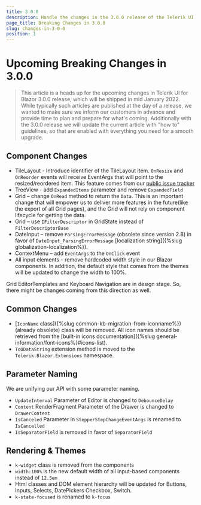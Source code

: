 ```yaml
---
title: 3.0.0
description: Handle the changes in the 3.0.0 release of the Telerik UI for Blazor components.
page_title: Breaking Changes in 3.0.0
slug: changes-in-3-0-0
position: 1
---
```


# Upcoming Breaking Changes in 3.0.0

> This article is a heads up for the upcoming changes in Telerik UI for Blazor 3.0.0 release, which will be shipped in mid January 2022. While typically such articles are published at the day of a release, we wanted to make sure we inform our customers in advance and provide time to plan and prepare for what's coming. Additionally with the 3.0.0 release we will update the current article with "how to" guidelines, so that are enabled with everything you need for a smooth upgrade.

## Component Changes

- TileLayout - Introduce identifier of the TileLayout item. `OnResize` and `OnReorder` events will receive EventArgs that will point to the resized/reordered item. This feature comes from our [public issue tracker](https://feedback.telerik.com/blazor/1489011)
- TreeView - add `ExpandedItems` parameter and remove `ExpandedField`
- Grid – change `OnRead` method to return the `Data`. This is an important change that will empower us to deliver more features in the future(like the export of all Grid pages), and the Grid will not rely on component lifecycle for getting the data.
- Grid – use `IFilterDescriptor` in GridState instead of `FilterDescriptorBase`
- DateInput – remove `ParsingErrorMessage` (obsolete since version 2.8) in favor of `DateInput_ParsingErrorMessage` [localization string]({%slug globalization-localization%}).
- ContextMenu – add `EventArgs` to the `OnClick` event
- All input elements – remove hardcoded width style in our Blazor components. In addition, the default style that comes from the themes will be updated to change the width to 100%.


Grid EditorTemplates and Keyboard Navigation are in design stage. So, there might be changes coming from this direction as well.

## Common Changes

- [`IconName` class]({%slug common-kb-migration-from-iconname%}) (already obsolete) class will be removed. All icon names should be retrieved from the [built-in icons documentation]({%slug general-information/font-icons%}#icons-list).
- `ToODataString` extension method is moved to the `Telerik.Blazor.Extensions` namespace.

## Parameter Naming

We are unifying our API with some parameter naming.

- `UpdateInterval` Parameter of Editor is changed to `DebounceDelay`
- `Content` RenderFragment Parameter of the Drawer is changed to `DrawerContent`
- `IsCanceled` Parameter in `StepperStepChangeEventArgs` is renamed to `IsCancelled`
- `IsSeparatorField` is removed in favor of `SeparatorField`

## Rendering & Themes

- `k-widget` class is removed from the components
- `width:100%` is the new default width of all input-based components instead of `12.5em`
-  Html classes and DOM element hierarchy will be updated for Buttons, Inputs, Selects, DatePickers Checkbox, Switch. 
- `k-state-focused` is renamed to `k-focus`